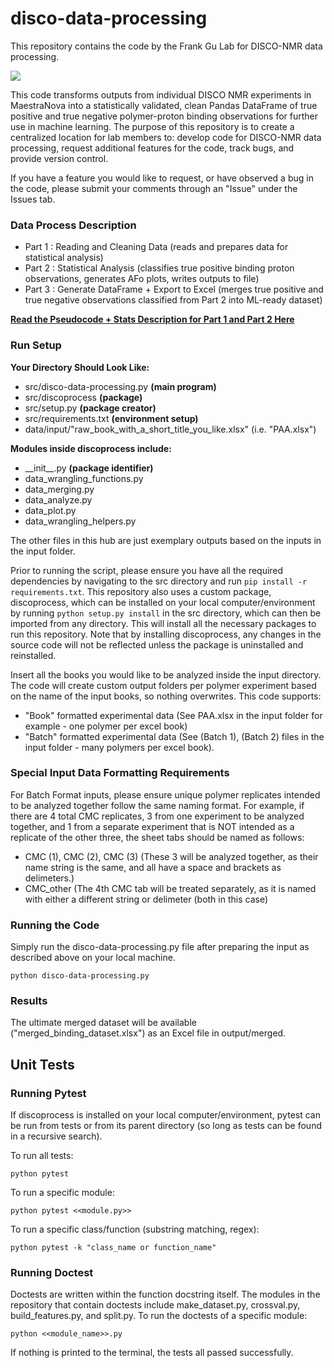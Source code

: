 # disco-data-processing
This repository contains the code by the Frank Gu Lab for DISCO-NMR data processing. 

<a>![](https://media.tenor.com/images/dedb6f501250b912f125112d6a04a26e/tenor.gif)</a>

This code transforms outputs from individual DISCO NMR experiments in MaestraNova into a statistically validated, clean Pandas DataFrame of true positive and true negative polymer-proton binding observations for further use in machine learning. The purpose of this repository is to create a centralized location for lab members to: develop code for DISCO-NMR data processing, request additional features for the code, track bugs, and provide version control.

If you have a feature you would like to request, or have observed a bug in the code, please submit your comments through an "Issue" under the Issues tab.  

<h3> <b> Data Process Description </b> </h3>

- Part 1 : Reading and Cleaning Data      (reads and prepares data for statistical analysis)
- Part 2 : Statistical Analysis           (classifies true positive binding proton observations, generates AFo plots, writes outputs to file)
- Part 3 : Generate DataFrame + Export to Excel     (merges true positive and true negative observations classified from Part 2 into ML-ready dataset)

<b>[Read the Pseudocode + Stats Description for Part 1 and Part 2 Here](https://utoronto.sharepoint.com/:b:/r/sites/fase-che-fgl-nano/DISCOML/Shared%20Documents/Filesharing/disco-data-processing-pseudocode.pdf?csf=1&web=1&e=Ye55Bj)</b>

 
<h3><b> Run Setup </b></h3>

<b>Your Directory Should Look Like:  </b>    
- src/disco-data-processing.py <b> (main program) </b>
- src/discoprocess <b> (package) </b>
- src/setup.py <b> (package creator) </b>
- src/requirements.txt <b> (environment setup) </b>
- data/input/"raw_book_with_a_short_title_you_like.xlsx" (i.e. "PAA.xlsx")

<b> Modules inside discoprocess include: </b>
- \_\_init__.py <b> (package identifier) </b>
- data_wrangling_functions.py
- data_merging.py
- data_analyze.py
- data_plot.py
- data_wrangling_helpers.py

The other files in this hub are just exemplary outputs based on the inputs in the input folder.

Prior to running the script, please ensure you have all the required dependencies by navigating to the src directory and run ```pip install -r requirements.txt```. This repository also uses a custom package, discoprocess, which can be installed on your local computer/environment by running ```python setup.py install``` in the src directory, which can then be imported from any directory. This will install all the necessary packages to run this repository. Note that by installing discoprocess, any changes in the source code will not be reflected unless the package is uninstalled and reinstalled.

Insert all the books you would like to be analyzed inside the input directory. The code will create custom output folders per polymer experiment based on the name of the input books, so nothing overwrites. This code supports: 

- "Book" formatted experimental data (See PAA.xlsx in the input folder for example - one polymer per excel book) 
- "Batch" formatted experimental data (See (Batch 1), (Batch 2) files in the input folder - many polymers per excel book). 

<h3><b> Special Input Data Formatting Requirements </b></h3>
For Batch Format inputs, please ensure unique polymer replicates intended to be analyzed together follow the same naming format. 
For example, if there are 4 total CMC replicates, 3 from one experiment to be analyzed together, and 1 from a separate experiment that is NOT intended as 
a replicate of the other three, the sheet tabs should be named as follows: 

- CMC (1), CMC (2), CMC (3)               (These 3 will be analyzed together, as their name string is the same, and all have a space and brackets as delimeters.)
- CMC_other                               (The 4th CMC tab will be treated separately, as it is named with either a different string or delimeter (both in this case)

<h3><b> Running the Code </b></h3>   
Simply run the disco-data-processing.py file after preparing the input as described above on your local machine.

    python disco-data-processing.py

<h3><b> Results </b></h3>
The ultimate merged dataset will be available ("merged_binding_dataset.xlsx") as an Excel file in output/merged. 

## Unit Tests
<h3><b> Running Pytest </b></h3>
If discoprocess is installed on your local computer/environment, pytest can be run from tests or from its parent directory (so long as tests can be found in a recursive search).

To run all tests:

    python pytest

 To run a specific module:
 
    python pytest <<module.py>>
   
To run a specific class/function (substring matching, regex):
 
    python pytest -k "class_name or function_name"
   
<h3><b> Running Doctest </b></h3>
Doctests are written within the function docstring itself. The modules in the repository that contain doctests include make_dataset.py, crossval.py, build_features.py, and split.py. To run the doctests of a specific module:

    python <<module_name>>.py

If nothing is printed to the terminal, the tests all passed successfully.
